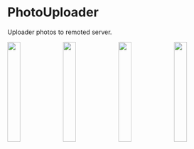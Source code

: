 # PhotoUploader
Uploader photos to remoted server.


<img src="https://user-images.githubusercontent.com/29354959/61725048-c0456e80-ad77-11e9-89d6-548a8d018f1e.png" width=24%> <img src="https://user-images.githubusercontent.com/29354959/61725049-c0de0500-ad77-11e9-8ec3-129764a7540b.png" width=24%> <img src="https://user-images.githubusercontent.com/29354959/61901537-aac37680-af28-11e9-8d04-6884cd722664.png" width=24%> <img src="https://user-images.githubusercontent.com/29354959/61725051-c0de0500-ad77-11e9-8b13-d75bbfb944d7.png" width=24%>
